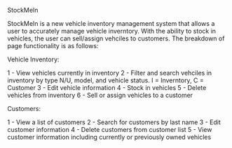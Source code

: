 StockMeIn

StockMeIn is a new vehicle inventory management system that allows a user to accurately manage vehicle inverntory. With the ability to stock in vehicles, the user can sell/assign vehciles to customers. The breakdown of page functionality is as follows:

Vehicle Inventory:

1 - View vehicles currently in inventory
2 - Filter and search vehciles in inventory by type N/U, model, and vehicle status. I = Inverntory, C = Customer
3 - Edit vehicle information
4 - Stock in vehicles
5 - Delete vehicles from inventory
6 - Sell or assign vehicles to a customer

Customers:

1 - View a list of customers
2 - Search for customers by last name
3 - Edit customer information
4 - Delete customers from customer list
5 - View customer information including currently or previously owned vehicles
